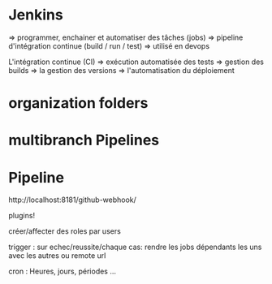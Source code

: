 # Jenkins

=> programmer, enchainer et automatiser des tâches (jobs)
=> pipeline d'intégration continue (build / run / test)
=> utilisé en devops




L'intégration continue (CI) 
=> exécution automatisée des tests 
=> gestion des builds
=> la gestion des versions
=> l'automatisation du déploiement 

# organization folders 

# multibranch Pipelines 

# Pipeline 



http://localhost:8181/github-webhook/

plugins!

créer/affecter des roles par users

trigger : sur echec/reussite/chaque cas:
rendre les jobs dépendants les uns avec les autres
ou remote url

cron : Heures, jours, périodes ...


